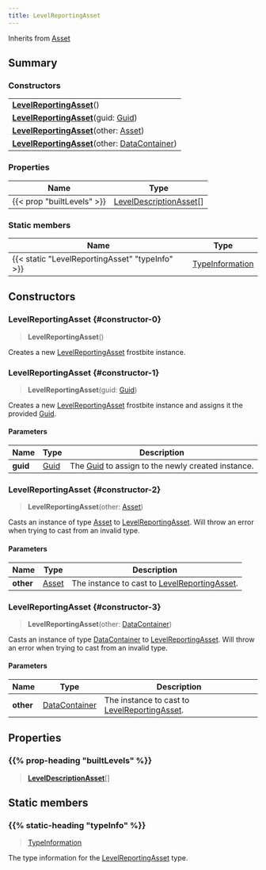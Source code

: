 ```yaml
---
title: LevelReportingAsset
---
```


Inherits from 
[Asset](/vext/ref/fb/asset)

## Summary
### Constructors
| |
| ----------- |
| **[LevelReportingAsset](#constructor-0)**() |
| **[LevelReportingAsset](#constructor-1)**(guid: [Guid](/vext/ref/shared/class/guid)) |
| **[LevelReportingAsset](#constructor-2)**(other: [Asset](/vext/ref/fb/asset)) |
| **[LevelReportingAsset](#constructor-3)**(other: [DataContainer](/vext/ref/shared/class/datacontainer)) |

### Properties
| Name | Type |
| ---- | ---- |
| {{< prop "builtLevels" >}} | [LevelDescriptionAsset](/vext/ref/fb/leveldescriptionasset)[] |

### Static members
| Name | Type |
| ---- | ---- |
| {{< static "LevelReportingAsset" "typeInfo" >}} | [TypeInformation](/vext/ref/shared/class/typeinformation) |

## Constructors
### LevelReportingAsset {#constructor-0}
> **LevelReportingAsset**()

Creates a new [LevelReportingAsset](/vext/ref/fb/levelreportingasset) frostbite instance.

### LevelReportingAsset {#constructor-1}
> **LevelReportingAsset**(guid: [Guid](/vext/ref/shared/class/guid))

Creates a new [LevelReportingAsset](/vext/ref/fb/levelreportingasset) frostbite instance and assigns it the provided [Guid](/vext/ref/shared/class/guid).

#### Parameters
| Name | Type | Description |
| ---- | ---- | ----------- |
| **guid** | [Guid](/vext/ref/shared/class/guid) | The [Guid](/vext/ref/shared/class/guid) to assign to the newly created instance. |

### LevelReportingAsset {#constructor-2}
> **LevelReportingAsset**(other: [Asset](/vext/ref/fb/asset))

Casts an instance of type [Asset](/vext/ref/fb/asset) to [LevelReportingAsset](/vext/ref/fb/levelreportingasset). Will throw an error when trying to cast from an invalid type.

#### Parameters
| Name | Type | Description |
| ---- | ---- | ----------- |
| **other** | [Asset](/vext/ref/fb/asset) | The instance to cast to [LevelReportingAsset](/vext/ref/fb/levelreportingasset). |

### LevelReportingAsset {#constructor-3}
> **LevelReportingAsset**(other: [DataContainer](/vext/ref/shared/class/datacontainer))

Casts an instance of type [DataContainer](/vext/ref/shared/class/datacontainer) to [LevelReportingAsset](/vext/ref/fb/levelreportingasset). Will throw an error when trying to cast from an invalid type.

#### Parameters
| Name | Type | Description |
| ---- | ---- | ----------- |
| **other** | [DataContainer](/vext/ref/shared/class/datacontainer) | The instance to cast to [LevelReportingAsset](/vext/ref/fb/levelreportingasset). |

## Properties
### {{% prop-heading "builtLevels" %}}
> **[LevelDescriptionAsset](/vext/ref/fb/leveldescriptionasset)**[]

## Static members
### {{% static-heading "typeInfo" %}}
> [TypeInformation](/vext/ref/shared/class/typeinformation)

The type information for the [LevelReportingAsset](/vext/ref/fb/levelreportingasset) type.

